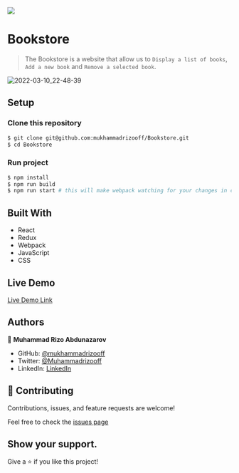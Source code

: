 ![](https://img.shields.io/badge/Microverse-blueviolet)
# Bookstore
> The Bookstore is a website that allow us to `Display a list of books`, `Add a new book` and `Remove a selected book`.

![2022-03-10_22-48-39](https://user-images.githubusercontent.com/63915024/157726913-01adfc68-3710-4237-8603-07c2969ef00d.png)

## Setup

### Clone this repository

```bash
$ git clone git@github.com:mukhammadrizooff/Bookstore.git
$ cd Bookstore
```

### Run project

```bash
$ npm install
$ npm run build
$ npm run start # this will make webpack watching for your changes in code
```

## Built With

- React
- Redux
- Webpack
- JavaScript
- CSS

## Live Demo

[Live Demo Link](https://mukhammadrizooff.github.io/Bookstore/)


## Authors

👤 **Muhammad Rizo Abdunazarov**

- GitHub: [@mukhammadrizooff](https://github.com/mukhammadrizooff)
- Twitter: [@Muhammadrizooff](https://twitter.com/Muhammadrizooff)
- LinkedIn: [LinkedIn](https://www.linkedin.com/in/mukhammadrizooff/)

## 🤝 Contributing

Contributions, issues, and feature requests are welcome!

Feel free to check the [issues page](https://github.com/mukhammadrizooff/Bookstore/issues)

## Show your support.

Give a ⭐️ if you like this project!

